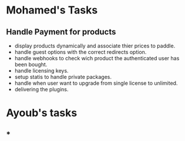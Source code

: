 # Mohamed's Tasks
## Handle Payment for products

- display products dynamically and associate thier prices to paddle.
- handle guest options with the correct redirects option.
- handle webhooks to check wich product the authenticated user has been bought.
- handle licensing keys.
- setup statis to handle private packages.
- handle when user want to upgrade from single license to unlimited. 
- delivering the plugins. 

# Ayoub's tasks
## *

